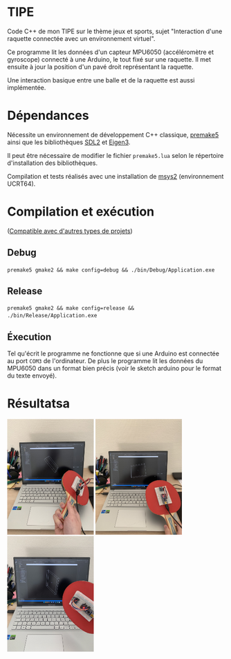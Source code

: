# TIPE
Code C++ de mon TIPE sur le thème jeux et sports, sujet "Interaction d'une raquette connectée avec un environnement
virtuel". 

Ce programme lit les données d'un capteur MPU6050 (accéléromètre et gyroscope) connecté à une Arduino, le tout fixé sur une raquette. Il met ensuite à jour la position d'un pavé droit représentant la raquette. 

Une interaction basique entre une balle et de la raquette est aussi implémentée.

# Dépendances
Nécessite un environnement de développement C++ classique, [premake5](https://premake.github.io/) ainsi que les bibliothèques [SDL2](https://libsdl.org/) et [Eigen3](https://eigen.tuxfamily.org/).

Il peut être nécessaire de modifier le fichier `premake5.lua` selon le répertoire d'installation des bibliothèques.

Compilation et tests réalisés avec une installation de [msys2](https://www.msys2.org/) (environnement UCRT64).

# Compilation et exécution

([Compatible avec d'autres types de projets](https://premake.github.io/docs/Using-Premake))

## Debug
`premake5 gmake2 && make config=debug && ./bin/Debug/Application.exe`
## Release
`premake5 gmake2 && make config=release && ./bin/Release/Application.exe`

## Éxecution
Tel qu'écrit le programme ne fonctionne que si une Arduino est connectée au port `COM3` de l'ordinateur. De plus le programme lit les données du MPU6050 dans un format bien précis (voir le sketch arduino pour le format du texte envoyé).

# Résultatsa
<p float="left">
<img src="images/res1.jpeg" width="200"/>
<img src="images/res2.jpeg" width="200"/>
<img src="images/res3.jpeg" width="200"/>
</p>
